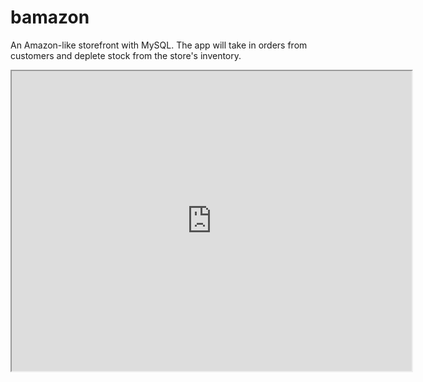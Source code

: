 # bamazon
An Amazon-like storefront with MySQL. The app will take in orders from customers and deplete stock from the store's inventory.

<iframe src="https://drive.google.com/file/d/1H8mCKJvksRwbQDSVSiARxmSJ_XAO62ur/preview" width="640" height="480"></iframe>
